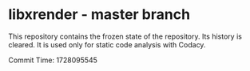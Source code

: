 # libxrender - master branch

This repository contains the frozen state of the repository.
Its history is cleared. It is used only for static code
analysis with Codacy.

Commit Time: 1728095545